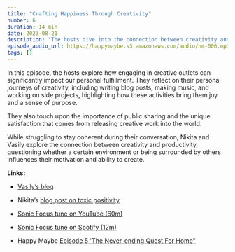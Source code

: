 ```yaml
---
title: "Crafting Happiness Through Creativity"
number: 6
duration: 14 min
date: 2023-08-21
description: "The hosts dive into the connection between creativity and happiness, discussing the impact of creative outlets on personal fulfillment"
episode_audio_url: https://happymaybe.s3.amazonaws.com/audio/hm-006.mp3
tags: []
---
```


<p>In this episode, the hosts explore how engaging in creative outlets can significantly impact our personal fulfillment. They reflect on their personal journeys of creativity, including writing blog posts, making music, and working on side projects, highlighting how these activities bring them joy and a sense of purpose.</p><p>They also touch upon the importance of public sharing and the unique satisfaction that comes from releasing creative work into the world.</p><p>While struggling to stay coherent during their conversation, Nikita and Vasily explore the connection between creativity and productivity, questioning whether a certain environment or being surrounded by others influences their motivation and ability to create.</p><p><strong>Links:</strong></p><ul><li><p><a target="_blank" rel="noopener noreferrer nofollow" href="https://vasilym.com/blog">Vasily’s blog</a></p></li><li><p>Nikita’s <a target="_blank" rel="noopener noreferrer nofollow" href="https://chepanov.com/irreconcilable-differences/">blog post on toxic positivity</a></p></li><li><p><a target="_blank" rel="noopener noreferrer nofollow" href="https://www.youtube.com/watch?v=Qvk0YpGMGZM">Sonic Focus tune on YouTube (60m)</a></p></li><li><p><a target="_blank" rel="noopener noreferrer nofollow" href="https://open.spotify.com/track/3pdSxLx2CYmPvnGiTZZaoe">Sonic Focus tune on Spotify (12m)</a></p></li><li><p>Happy Maybe <a target="_blank" rel="noopener noreferrer nofollow" href="https://happymaybe.com/2023/08/the-never-ending-quest-for-home/&nbsp;">Episode 5 'The Never-ending Quest For Home"</a></p><p></p></li></ul>
